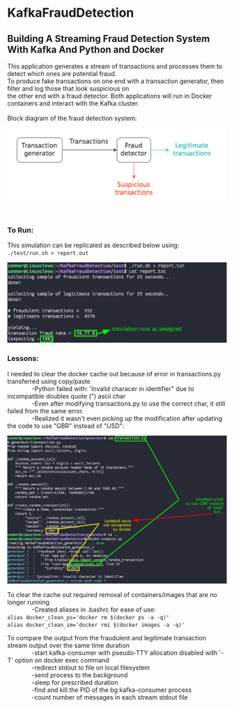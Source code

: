 # KafkaFraudDetection

## Building A Streaming Fraud Detection System With Kafka And Python and Docker

This application generates a stream of transactions and processes them to detect which ones are potential fraud.<br>
To produce fake transactions on one end with a transaction generator, then filter and log those that look suspicious on<br>
the other end with a fraud detector. Both applications will run in Docker containers and interact with the Kafka cluster.<br>
<br>
Block diagram of the fraud detection system:<br>

![alt text](https://github.com/conner-mcnicholas/KafkaFraudDetection/blob/main/imgs/blockdiagram.png?raw=true)

<br>

### To Run:

This simulation can be replicated as described below using:<br>
`./test/run.sh > report.out`<br>

![alt text](https://github.com/conner-mcnicholas/KafkaFraudDetection/blob/main/imgs/simulation.png?raw=true)

### Lessons:

I needed to clear the docker cache out because of error in transactions.py transferred using copy/paste<br>
&emsp;&emsp;&emsp;&emsp;-Python failed with: 'Invalid characer in identifier" due to incompatible doubles quote (") ascii char<br>
&emsp;&emsp;&emsp;&emsp;-Even after modifying transactions.py to use the correct char, it still failed from the same error.<br>
&emsp;&emsp;&emsp;&emsp;-Realized it wasn't even picking up the modification after updating the code to use "GBR" instead of "USD":<br>

![alt text](https://github.com/conner-mcnicholas/KafkaFraudDetection/blob/main/imgs/cacheerror.png?raw=true)

To clear the cache out required removal of containers/images that are no longer running.<br>
&emsp;&emsp;&emsp;&emsp;-Created aliases in .bashrc for ease of use:<br>
`alias docker_clean_ps='docker rm $(docker ps -a -q)'`<br>
`alias docker_clean_im='docker rmi $(docker images -a -q)'`<br>

To compare the output from the fraudulent and legitimate transaction stream output over the same time duration<br>
&emsp;&emsp;&emsp;&emsp;-start kafka-consumer with pseudo-TTY allocation disabled with '-T' option on docker exec command<br>
&emsp;&emsp;&emsp;&emsp;-redirect stdout to file on local filesystem<br>
&emsp;&emsp;&emsp;&emsp;-send process to the background<br>
&emsp;&emsp;&emsp;&emsp;-sleep for prescribed duration<br>
&emsp;&emsp;&emsp;&emsp;-find and kill the PID of the bg kafka-consumer process<br>
&emsp;&emsp;&emsp;&emsp;-count number of messages in each stream stdout file<br>
